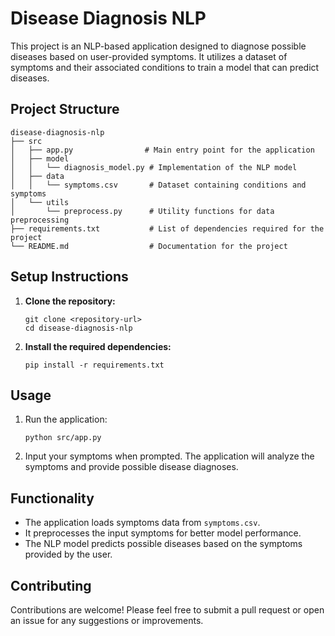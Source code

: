 # Disease Diagnosis NLP

This project is an NLP-based application designed to diagnose possible diseases based on user-provided symptoms. It utilizes a dataset of symptoms and their associated conditions to train a model that can predict diseases.

## Project Structure

```
disease-diagnosis-nlp
├── src
│   ├── app.py                # Main entry point for the application
│   ├── model
│   │   └── diagnosis_model.py # Implementation of the NLP model
│   ├── data
│   │   └── symptoms.csv       # Dataset containing conditions and symptoms
│   └── utils
│       └── preprocess.py      # Utility functions for data preprocessing
├── requirements.txt           # List of dependencies required for the project
└── README.md                  # Documentation for the project
```

## Setup Instructions

1. **Clone the repository:**
   ```
   git clone <repository-url>
   cd disease-diagnosis-nlp
   ```

2. **Install the required dependencies:**
   ```
   pip install -r requirements.txt
   ```

## Usage

1. Run the application:
   ```
   python src/app.py
   ```

2. Input your symptoms when prompted. The application will analyze the symptoms and provide possible disease diagnoses.

## Functionality

- The application loads symptoms data from `symptoms.csv`.
- It preprocesses the input symptoms for better model performance.
- The NLP model predicts possible diseases based on the symptoms provided by the user.

## Contributing

Contributions are welcome! Please feel free to submit a pull request or open an issue for any suggestions or improvements.
